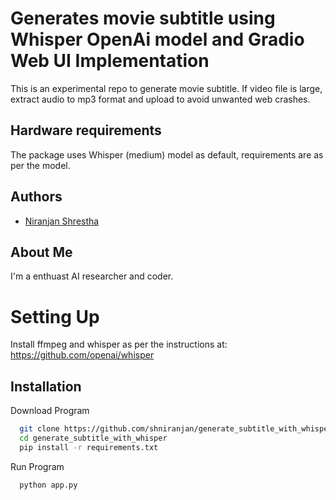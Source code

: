 
# Generates movie subtitle using Whisper OpenAi model and Gradio Web UI Implementation
This is an experimental repo to generate movie subtitle.
If video file is large, extract audio to mp3 format and upload to avoid unwanted web crashes.

## Hardware requirements
The package uses Whisper (medium) model as default, requirements are as per the model.

## Authors

- [Niranjan Shrestha](https://www.github.com/shniranjan)

  
## About Me
I'm a enthuast AI researcher and coder.

  
# Setting Up

Install ffmpeg and whisper as per the instructions at: https://github.com/openai/whisper

## Installation

Download Program

```bash
  git clone https://github.com/shniranjan/generate_subtitle_with_whisper.git
  cd generate_subtitle_with_whisper 
  pip install -r requirements.txt
```
    

Run Program

```bash
  python app.py

```

